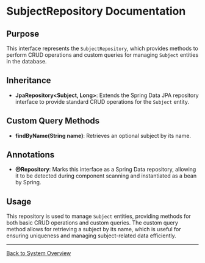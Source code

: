 # SubjectRepository Documentation

## Purpose

This interface represents the `SubjectRepository`, which provides methods to perform CRUD operations and custom queries for managing `Subject` entities in the database.

## Inheritance

- **JpaRepository<Subject, Long>**: Extends the Spring Data JPA repository interface to provide standard CRUD operations for the `Subject` entity.

## Custom Query Methods

- **findByName(String name)**: Retrieves an optional subject by its name.

## Annotations

- **@Repository**: Marks this interface as a Spring Data repository, allowing it to be detected during component scanning and instantiated as a bean by Spring.

## Usage

This repository is used to manage `Subject` entities, providing methods for both basic CRUD operations and custom queries. The custom query method allows for retrieving a subject by its name, which is useful for ensuring uniqueness and managing subject-related data efficiently.

---

[Back to System Overview](../../system-overview.md)
